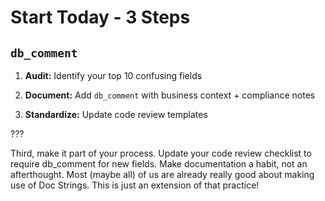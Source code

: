 # Start Today - 3 Steps

## `db_comment`


1. **Audit:** Identify your top 10 confusing fields


2. **Document:** Add `db_comment` with business context + compliance notes


3. **Standardize:** Update code review templates

???

Third, make it part of your process. Update your code review checklist to require db_comment for new fields. Make documentation a habit, not an afterthought. Most (maybe all) of us are already really good about making use of Doc Strings. This is just an extension of that practice!
